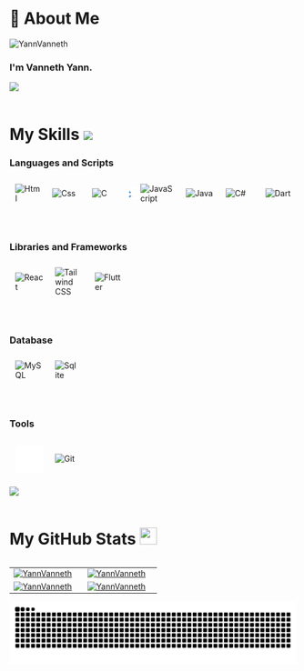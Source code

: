 <h1> 💫 About Me  </h1> 

<p align="left"> <img src="https://komarev.com/ghpvc/?username=YannVanneth&label=Profile%20views&color=brightgreen&style=for-the-badge" alt="YannVanneth" /> </p>  
  

<h3>
  I'm Vanneth Yann.<br/>
</h3>

<a href="#--about-me--"><img src="https://raw.githubusercontent.com/HighAmbition211/HighAmbition211/auxiliary/others/colorful_line.gif"></a>
<br/><br/>

<h1> My Skills <a href="#-my-skill-sets--"><img src = "https://raw.githubusercontent.com/HighAmbition211/HighAmbition211/auxiliary/others/skill.gif" width = 32px></a> </h1>


### Languages and Scripts

<div style="display: flex; align-items: center;">
<a href="https://html.spec.whatwg.org/" target="_blank"><img align="left" alt="Html" width="45px" style="padding:10px;" src="https://img.icons8.com/?size=100&id=20909&format=png&color=000000" /></a>
<a href="https://www.w3.org/Style/CSS/Overview.en.html" target="_blank"><img align="left" alt="Css" width="50px" style="padding:10px;" src="https://img.icons8.com/?size=100&id=YjeKwnSQIBUq&format=png&color=000000" /></a>
<a href="https://en.cppreference.com/w/" target="_blank"><img align="left" alt="C" width="45px" style="padding:10px;" src="https://img.icons8.com/?size=100&id=40670&format=png&color=000000" /></a>
<a href="https://en.cppreference.com/w/" target="_blank"><img align="left" alt="C++" width="60px" style="padding:10px;" src="https://raw.githubusercontent.com/HighAmbition211/HighAmbition211/auxiliary/languages/c++.svg" /></a>
<a href="https://www.w3schools.com/js/" target="_blank"><img align="left" alt="JavaScript" width="60px" style="padding:10px;" src="https://raw.githubusercontent.com/HighAmbition211/HighAmbition211/auxiliary/languages/javascript.svg" /></a>
<a href="https://www.java.com/" target="_blank"><img align="left" alt="Java" width="50px" style="padding:10px;" src="https://raw.githubusercontent.com/HighAmbition211/HighAmbition211/auxiliary/languages/java.svg" /></a>
<a href="https://learn.microsoft.com/en-us/dotnet/csharp/" target="_blank"><img align="left" alt="C#" width="50px" style="padding:10px;" src="https://upload.wikimedia.org/wikipedia/commons/thumb/d/d2/C_Sharp_Logo_2023.svg/130px-C_Sharp_Logo_2023.svg.png" /></a>
<a href="https://dart.dev/" target="_blank"><img align="left" alt="Dart" width="120px" style="padding:10px;" src="https://dart.dev/assets/img/logo/logo-white-text.svg" /></a>
</div>
<br><br>

### Libraries and Frameworks

<div style="display: flex; align-items: center;">
<a href="https://react.dev/" target="_blank"><img align="left" alt="React" width="50px" style="padding:10px;" src="https://raw.githubusercontent.com/HighAmbition211/HighAmbition211/auxiliary/libraries/react.svg" /></a>
<a href="https://tailwindcss.com/" target="_blank"><img align="left" alt="Tailwind CSS" width="50px" style="padding:10px;" src="https://raw.githubusercontent.com/HighAmbition211/HighAmbition211/auxiliary/frameworks/tailwindcss.svg" /></a>
<a href="https://flutter.dev/?_gl=1*keza4j*_up*MQ..&gclid=Cj0KCQiAire5BhCNARIsAM53K1gauyfJvgIJDllJTBx5s208BtIHivUu78nACE4NGr_zg_eHEXCjl8saAiOtEALw_wcB&gclsrc=aw.ds" target="_blank"><img align="left" alt="Flutter" width="50px" style="padding:10px;" src="https://img.icons8.com/?size=100&id=7I3BjCqe9rjG&format=png&color=000000" /></a>
</div>
<br><br>

### Database

<div style="display: flex; align-items: center;">
 <a href="https://www.mysql.com/" target="_blank"><img align="left" alt="MySQL" width="50px" style="padding:10px;" src="https://raw.githubusercontent.com/HighAmbition211/HighAmbition211/auxiliary/databases/mysql.svg" /></a>
  <a href="https://www.sqlite.org/" target="_blank"><img align="left" alt="Sqlite" width="40px" style="padding:10px;" src="https://img.icons8.com/?size=100&id=VMRAbKfEzssG&format=png&color=000000" /></a>
</div>
<br><br>

### Tools

<div style="display: flex; align-items: center;">
<a href="https://github.com/" target="_blank"><img align="left" alt="Github" width="50px" style="padding:10px;" src="https://raw.githubusercontent.com/HighAmbition211/HighAmbition211/auxiliary/tools/Github.svg" /></a>
<a href="https://git-scm.com/" target="_blank"><img align="left" alt="Git" width="50px" style="padding:10px;" src="https://img.icons8.com/?size=100&id=20906&format=png&color=000000" /></a>
</div>

<a href="#-my-skill-sets--"><img src="https://raw.githubusercontent.com/HighAmbition211/HighAmbition211/auxiliary/others/colorful_line.gif"></a>

<div style="display: flex; align-items: center">
  <h1> 
    My GitHub Stats 
    <a href="#-my-github-stats--">
      <img src = "https://raw.githubusercontent.com/HighAmbition211/HighAmbition211/auxiliary/others/charts.gif" width = 30px height = 30px>
    </a>
  </h1>
</div>

<table align="center">
  <tr>
    <td align="center" width="45%">
        <a href="#-my-github-stats--"><img width="100%" src="https://gh-readme-profile.vercel.app/api?username=YannVanneth&theme=neon-dark&border_width=0&border_radius=15.2&hide_border=true" alt="YannVanneth" /></a>
    </td>
    <td align="center" width="55%">
        <a href="#-my-github-stats--"><img width="100%" src="https://github-profile-summary-cards.vercel.app/api/cards/profile-details?username=YannVanneth&theme=2077" alt="YannVanneth" /></a>
    </td>
  </tr>
  <tr>
    <td align="center" width="40%">
        <a href="#-my-github-stats--"><img width="100%" src="https://github-readme-streak-stats.herokuapp.com?user=YannVanneth&theme=dark&hide_border=true&border_radius=9.4&ring=3A0CA3&fire=D62828&dates=00F5D4&sideLabels=FFC300&stroke=8338EC&currStreakLabel=FFC300" alt="YannVanneth" /></a>
    </td>
    <td align="center" width="60%">
        <a href="#-my-github-stats--"><img src="https://github-readme-activity-graph.vercel.app/graph/?username=YannVanneth&bg_color=000&color=F8D866&line=F85D7F&point=FFFFFF&area=true&custom_title=Contribution%20Graph&height=350&days=20&hide_border=true" alt="YannVanneth" /></a>
    </td>
  </tr>
</table>

<a align="center" href="#-my-github-stats--"><img align="center" src="https://raw.githubusercontent.com/BEPb/BEPb/output/github-contribution-grid-snake.svg" alt="GitHub Streak" /></a>

